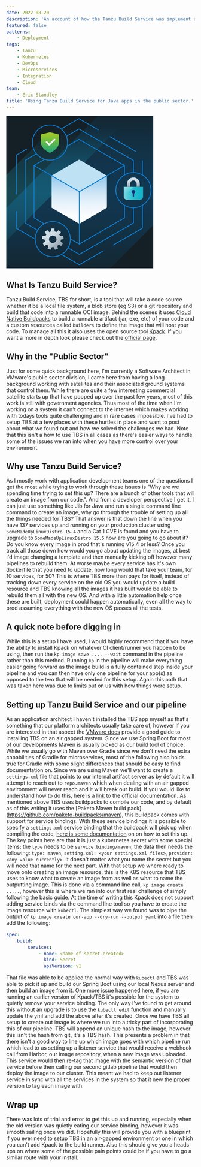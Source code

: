 ```yaml
---
date: 2022-08-20
description: 'An account of how the Tanzu Build Service was implement at Tanzu SLED client sites'
featured: false
patterns:
    - Deployment
tags:
    - Tanzu
    - Kubernetes
    - DevOps
    - Microservices
    - Integration
    - Cloud
team:
    - Eric Standley
title: 'Using Tanzu Build Service for Java apps in the public sector.'
---
```


![Tanzu Build Service](images/tbs.png)

## What Is Tanzu Build Service?

Tanzu Build Service, TBS for short, is a tool that will take a code source whether it be a local file system, a blob store (eg S3) or a git repository and build that code into a runnable OCI image. Behind the scenes it uses [Cloud Native Buildpacks](https://buildpacks.io/) to build a runnable artifact (jar, exe, etc) of your code and a custom resources called `builders` to define the image that will host your code. To manage all this it also uses the open source tool [Kpack](https://github.com/pivotal/kpack). If you want a more in depth look please check out the [official page](https://tanzu.vmware.com/build-service).

## Why in the "Public Sector"

Just for some quick background here, I'm currently a Software Architect in VMware's public sector division, I came here from having a long background working with satellites and their associated ground systems that control them. While there are quite a few interesting commercial satellite starts up that have popped up over the past few years, most of this work is still with government agencies. Thus most of the time when I'm working on a system it can't connect to the internet which makes working with todays tools quite challenging and in rare cases impossible. I've had to setup TBS at a few places with these hurtles in place and want to post about what we found out and how we solved the challenges we had. Note that this isn't a how to use TBS in all cases as there's easier ways to handle some of the issues we ran into when you have more control over your environment.

## Why use Tanzu Build Service?

As I mostly work with application development teams one of the questions I get the most while trying to work through these issues is "Why are we spending time trying to set this up? There are a bunch of other tools that will create an image from our code.". And from a developer perspective I get it, I can just use something like Jib for Java and run a single command line command to create an image, why go through the trouble of setting up all the things needed for TBS? That answer is that down the line when you have 137 services up and running on your production cluster using `SomeMadeUpLinuxDistro 15.4` and a Cat 1 CVE is found and you have to upgrade to `SomeMadeUpLinuxDistro 15.5` how are you going to go about it? Do you know every image in prod that's running v15.4 or less? Once you track all those down how would you go about updating the images, at best i'd image changing a template and then manually kicking off however many pipelines to rebuild them. At worse maybe every service has it's own dockerfile that you need to update, how long would that take your team, for 10 services, for 50? This is where TBS more than pays for itself, instead of tracking down every service on the old OS you would update a build resource and TBS knowing all the images it has built would be able to rebuild them all with the new OS. And with a little automation help once these are built, deployment could happen automatically, even all the way to prod assuming everything with the new OS passes all the tests.

## A quick note before digging in

While this is a setup I have used, I would highly recommend that if you have the ability to install Kpack on whatever CI client/runner you happen to be using, then run the `kp image save .... --wait` command in the pipeline rather than this method. Running `kp` in the pipeline will make everything easier going forward as the image build is a fully contained step inside your pipeline and you can then have only one pipeline for your app(s) as opposed to the two that will be needed for this setup. Again this path that was taken here was due to limits put on us with how things were setup.

## Setting up Tanzu Build Service and our pipeline

As an application architect I haven't installed the TBS app myself as that's something that our platform architects usually take care of, however if you are interested in that aspect the [VMware docs](https://docs.vmware.com/en/VMware-Tanzu-Build-Service/index.html) provide a good guide to installing TBS on an air gapped system. Since we use Spring Boot for most of our developments Maven is usually picked as our build tool of choice. While we usually go with Maven over Gradle since we don't need the extra capabilities of Gradle for microservices, most of the following also holds true for Gradle with some slight differences that should be easy to find documentation on. Since we are using Maven we'll want to create a `settings.xml` file that points to our internal artifact server as by default it will attempt to reach out to `repo.maven` which when dealing with an air gapped environment will never reach and it will break our build. If you would like to understand how to do this, here is a [link](https://maven.apache.org/guides/mini/guide-mirror-settings.html) to the official documentation. As mentioned above TBS uses buildpacks to compile our code, and by default as of this writing it uses the [Paketo Maven build pack] (https://github.com/paketo-buildpacks/maven), this buildpack comes with support for service bindings. With these service bindings it is possible to specify a `settings.xml` service binding that the buildpack will pick up when compiling the code, [here is some documentation](https://github.com/pivotal/kpack/blob/main/docs/servicebindings.md) on on how to set this up. The key points here are that it is just a kubernetes secret with some special items; the `type` needs to be `service.binding/maven`, the data then needs the following: `type: maven`, `setting.xml: <your settings.xml files>`, `provider: <any value currently>`. It doesn't matter what you name the secret but you will need that name for the next part. With that setup we where ready to move onto creating an image resource, this is the K8S resource that TBS uses to know what to create an image from as well as what to name the outputting image. This is done via a command line call, `kp image create .....`, however this is where we ran into our first real challenge of simply following the basic guide. At the time of writing this Kpack does not support adding service binds via the command line tool so you have to create the image resource with `kubectl`. The simplest way we found was to pipe the output of `kp image create our-app --dry-run --output yaml` into a file then add the following:

```yml
spec:
    build:
        services:
            - name: <name of secret created>
              kind: Secret
              apiVersion: v1
```

That file was able to be applied the normal way with `kubectl` and TBS was able to pick it up and build our Spring Boot using our local Nexus server and then build an image from it. One more issue happened here, if you are running an earlier version of Kpack/TBS it's possible for the system to quietly remove your service binding. The only way I've found to get around this without an upgrade is to use the `kubectl edit` function and manually update the yml and add the above after it's created. Once we have TBS all setup to create out image is where we run into a tricky part of incorporating this of our pipeline. TBS will append an unique hash to the image, however this isn't the hash from git, it's a TBS hash. This presents a problem in that there isn't a good way to line up which image goes with which pipeline run which lead to us setting up a listener service that would receive a webhook call from Harbor, our image repository, when a new image was uploaded. This service would then re-tag that image with the semantic version of that service before then calling our second gitlab pipeline that would then deploy the image to our cluster. This meant we had to keep out listener service in sync with all the services in the system so that it new the proper version to tag each image with.

## Wrap up

There was lots of trial and error to get this up and running, especially when the old version was quietly eating our service binding, however it was smooth sailing once we did. Hopefully this will provide you with a blueprint if you ever need to setup TBS in an air-gapped environment or one in which you can't add Kpack to the build runner. Also this should give you a heads ups on where some of the possible pain points could be if you have to go a similar route with your install.
